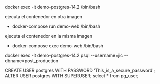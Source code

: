 docker exec -it demo-postgres-14.2 /bin/bash

<!-- Para ingresar al bash del contenedor de Rails que está saliendo con el código 0, puedes usar el siguiente comando: -->
ejecuta el contenedor en otra imagen
  - docker-compose run demo-web /bin/bash

ejecuta el contenedor en la misma imagen
  - docker-compose exec demo-web /bin/bash

docker exec -it demo-postgres-14.2 psql --username=jic  --dbname=post_production

CREATE USER postgres WITH PASSWORD 'This_is_a_secure_password';
ALTER USER postgres WITH SUPERUSER;
select * from pg_user;

